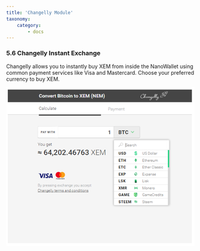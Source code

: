 ```yaml
---
title: 'Changelly Module'
taxonomy:
    category:
        - docs
---
```


### 5.6 Changelly Instant Exchange
Changelly allows you to instantly buy XEM from inside the NanoWallet using common payment services like Visa and Mastercard. Choose your preferred currency to buy XEM.

![](Changelly.png)